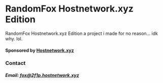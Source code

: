 # RandomFox Hostnetwork.xyz Edition
RandomFox Hostnetwork.xyz Edition a project i made for no reason… idk why. lol.

#### Sponsored by [Hostnetwork.xyz](https://www.hostnetwork.xyz)
### Contact

##### Email: [fox@2f1p.hostnetwork.xyz](mailto:fox@2f1p.hostnetwork.xyz)

